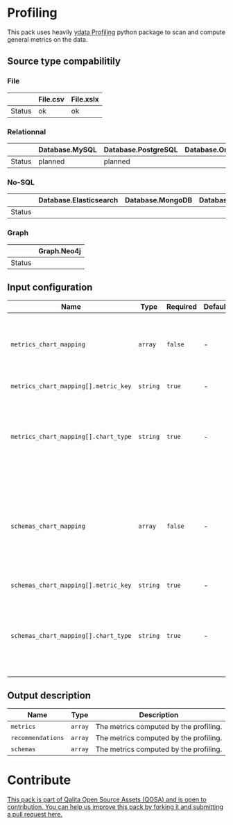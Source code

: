 # Profiling

This pack uses heavily [ydata Profiling](https://github.com/ydataai/ydata-profiling) python package to scan and compute general metrics on the data.

## Source type compabilitily

### File

| | File.csv | File.xslx |
|---|---|---|
| Status | ok | ok |

### Relationnal

| | Database.MySQL | Database.PostgreSQL | Database.Oracle |
|---|---|---|---|
| Status | planned | planned |  |

### No-SQL

| | Database.Elasticsearch | Database.MongoDB | Database.Cassandra | Database.Redis |
|---|---|---|---|---|
| Status |  |  |  |   |

### Graph

| | Graph.Neo4j |
|---|---|
| Status |  |

## Input configuration

| Name | Type | Required | Default | Description |
|------|------|----------|---------|-------------|
| `metrics_chart_mapping` | `array` | `false` | - | If you want to map a metric to a chart type in the source view. |
| `metrics_chart_mapping[].metric_key` | `string` | `true` | - | The metric name. |
| `metrics_chart_mapping[].chart_type` | `string` | `true` | - | The chart type. Currentlty supported chart types : area_chart, line_chart, text_header |
| `schemas_chart_mapping` | `array` | `false` | - | If you want to map a metric to a minified chart type in the schema info view (at the top of your source). |
| `schemas_chart_mapping[].metric_key` | `string` | `true` | - | The metric name. |
| `schemas_chart_mapping[].chart_type` | `string` | `true` | - | The chart type. Currentlty supported chart types : area_chart, line_chart, text_header |

## Output description

| Name | Type | Description |
|------|------|-------------|
| `metrics` | `array` | The metrics computed by the profiling. |
| `recommendations` | `array` | The metrics computed by the profiling. |
| `schemas` | `array` | The metrics computed by the profiling. |

# Contribute

[This pack is part of Qalita Open Source Assets (QOSA) and is open to contribution. You can help us improve this pack by forking it and submitting a pull request here.](https://github.com/qalita-io/packs)
